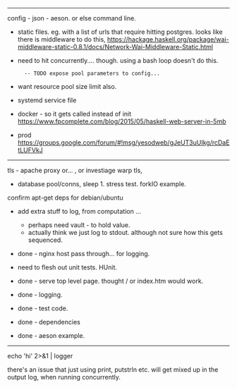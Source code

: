 
----

config - json - aeson. or else command line.

- static files. eg. with a list of urls that require hitting postgres.
  looks like there is middleware to do this,
  https://hackage.haskell.org/package/wai-middleware-static-0.8.1/docs/Network-Wai-Middleware-Static.html

- need to hit concurrently.... though. using a bash loop doesn't do this.


        -- TODO expose pool parameters to config...

- want resource pool size limit also.

- systemd service file
- docker  - so it gets called instead of init
    https://www.fpcomplete.com/blog/2015/05/haskell-web-server-in-5mb

- prod
    https://groups.google.com/forum/#!msg/yesodweb/gJeUT3uUIkg/rcDaEtLUFVkJ



----

tls - apache proxy or... , or investiage warp tls, 

- database pool/conns, sleep 1.  stress test.  forkIO example.

confirm apt-get deps for debian/ubuntu

- add extra stuff to log, from computation ...
  - perhaps need vault - to hold value.
  - actually think we just log to stdout. although not sure how this gets sequenced. 


- done - nginx host pass through... for logging.

- need to flesh out unit tests. HUnit. 
  
- done - serve top level page. thought / or index.htm would work.
- done - logging.
- done - test code.
- done - dependencies
- done - aeson example.

-----

echo 'hi' 2>&1 | logger

there's  an issue that just using print, putstrln etc. will get mixed up in the output log, when running concurrently.


